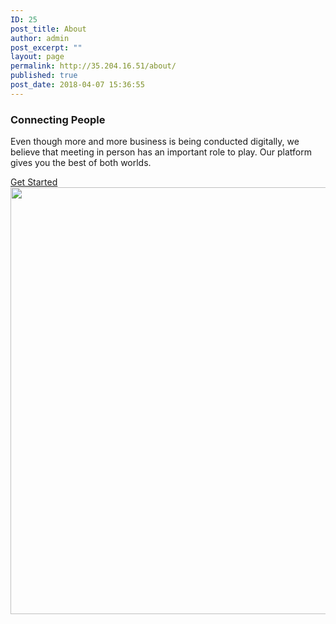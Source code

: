 ```yaml
---
ID: 25
post_title: About
author: admin
post_excerpt: ""
layout: page
permalink: http://35.204.16.51/about/
published: true
post_date: 2018-04-07 15:36:55
---
```

<h3>Connecting People</h3>		
		<p>Even though more and more business is being conducted digitally, we believe that meeting in person has an important role to play. Our platform gives you the best of both worlds.</p>		
			<a href="/signup.php" role="button">
						Get Started
					</a>
										<img width="1024" height="683" src="http://35.204.16.51/wp-content/uploads/2018/04/trade-show-1024x683.jpg" alt="" srcset="http://35.204.16.51/wp-content/uploads/2018/04/trade-show.jpg 1024w, http://35.204.16.51/wp-content/uploads/2018/04/trade-show-300x200.jpg 300w, http://35.204.16.51/wp-content/uploads/2018/04/trade-show-768x512.jpg 768w" sizes="(max-width: 1024px) 100vw, 1024px" />